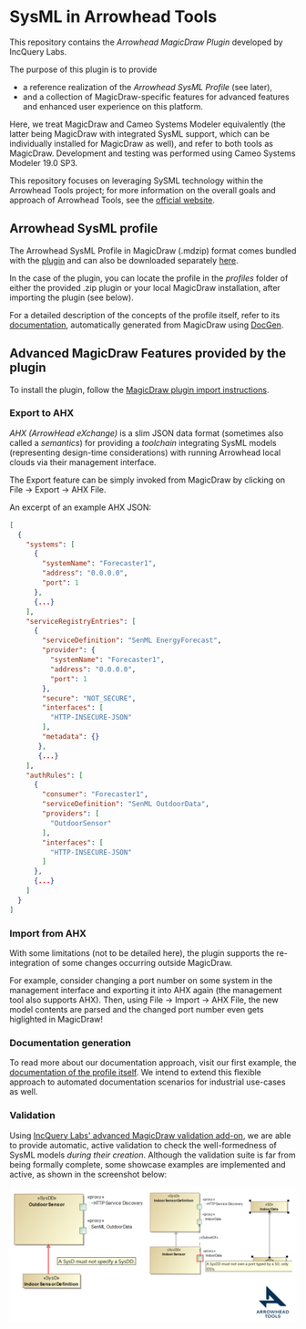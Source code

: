 # SysML in Arrowhead Tools

This repository contains the *Arrowhead MagicDraw Plugin* developed by IncQuery Labs.

The purpose of this plugin is to provide
* a reference realization of the *Arrowhead SysML Profile* (see later),
* and a collection of MagicDraw-specific features for advanced features and enhanced user experience on this platform.

Here, we treat MagicDraw and Cameo Systems Modeler equivalently (the latter being MagicDraw with integrated SysML support, which can be individually installed for MagicDraw as well), and refer to both tools as MagicDraw. Development and testing was performed using Cameo Systems Modeler 19.0 SP3.

This repository focuses on leveraging SySML technology within the Arrowhead Tools project; for more information 
on the overall goals and approach of Arrowhead Tools, see the [official website](https://www.arrowhead.eu/arrowheadtools).

## Arrowhead SysML profile

The Arrowhead SysML Profile in MagicDraw (.mdzip) format comes bundled with the [plugin](https://github.com/IncQueryLabs/arrowhead-tools/tree/master/Arrowhead%20Magicdraw%20Plugin) and can also be downloaded separately [here](https://github.com/IncQueryLabs/arrowhead-tools/tree/master/MagicDraw).

In the case of the plugin, you can locate the profile in the _profiles_ folder of either the provided .zip plugin or your local MagicDraw installation, after importing the plugin (see below).

For a detailed description of the concepts of the profile itself, refer to its [documentation](https://github.com/IncQueryLabs/arrowhead-tools/tree/master/Profile%20Documentation), automatically generated from MagicDraw using [DocGen](https://github.com/Open-MBEE/mdk/).

## Advanced MagicDraw Features provided by the plugin

To install the plugin, follow the [MagicDraw plugin import instructions](https://docs.nomagic.com/display/NMDOC/Installing+plugins).

### Export to AHX

_AHX (ArrowHead eXchange)_ is a slim JSON data format (sometimes also called a _semantics_) for providing a _toolchain_ integrating SysML models (representing design-time considerations) with running Arrowhead local clouds via their management interface.

The Export feature can be simply invoked from MagicDraw by clicking on File -> Export -> AHX File.

An excerpt of an example AHX JSON:

```json
[
  {
    "systems": [
      {
        "systemName": "Forecaster1",
        "address": "0.0.0.0",
        "port": 1
      },
      {...}
    ],
    "serviceRegistryEntries": [
      {
        "serviceDefinition": "SenML EnergyForecast",
        "provider": {
          "systemName": "Forecaster1",
          "address": "0.0.0.0",
          "port": 1
        },
        "secure": "NOT_SECURE",
        "interfaces": [
          "HTTP-INSECURE-JSON"
        ],
        "metadata": {}
       },
       {...}
    ],
    "authRules": [
      {
        "consumer": "Forecaster1",
        "serviceDefinition": "SenML OutdoorData",
        "providers": [
          "OutdoorSensor"
        ],
        "interfaces": [
          "HTTP-INSECURE-JSON"
        ]
      },
      {...}
    ]
  }
]
```

### Import from AHX

With some limitations (not to be detailed here), the plugin supports the re-integration of some changes occurring outside MagicDraw.

For example, consider changing a port number on some system in the management interface and exporting it into AHX again (the management tool also supports AHX). Then, using File -> Import -> AHX File, the new model contents are parsed and the changed port number even gets higlighted in MagicDraw!

### Documentation generation

To read more about our documentation approach, visit our first example, the [documentation of the profile itself](https://github.com/IncQueryLabs/arrowhead-tools/tree/master/Profile%20Documentation). We intend to extend this flexible approach to automated documentation scenarios for industrial use-cases as well.

### Validation

Using [IncQuery Labs' advanced MagicDraw validation add-on](https://incquery.io/incquery-desktop/), we are able to provide automatic, active validation to check the well-formedness of SysML models _during their creation_. Although the validation suite is far from being formally complete, some showcase examples are implemented and active, as shown in the screenshot below:

![Validation](https://github.com/IncQueryLabs/arrowhead-tools/blob/master/validation.png?raw=true)
